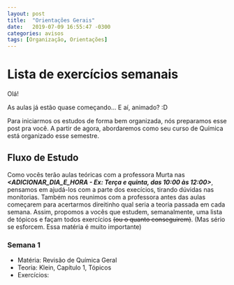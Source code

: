 ```yaml
---
layout: post
title:  "Orientações Gerais"
date:   2019-07-09 16:55:47 -0300
categories: avisos
tags: [Organização, Orientações]
---
```


# Lista de exercícios semanais


Olá!

As aulas já estão quase começando... E aí, animado? :D<br>

Para iniciarmos os estudos de forma bem organizada, nós preparamos esse post pra você. A partir de agora, abordaremos como seu curso de Química está organizado esse semestre.

## Fluxo de Estudo

Como vocês terão aulas teóricas com a professora Murta nas  ***<ADICIONAR_DIA_E_HORA - Ex: Terça e quinta, das 10:00 às 12:00>***, pensamos em ajudá-los com a parte dos execícios, tirando dúvidas nas monitorias. Também nos reunimos com a professora antes das aulas começarem para acertarmos direitinho qual seria a teoria passada em cada semana. Assim, propomos a vocês que estudem, semanalmente, uma lista de tópicos e façam todos exercícios ~~(ou o quanto conseguirem)~~. (Mas sério se esforcem. Essa matéria é muito importante)


### Semana 1

 - Matéria:          Revisão de Química Geral
 - Teoria:          Klein, Capítulo 1, Tópicos
 - Exercícios:
